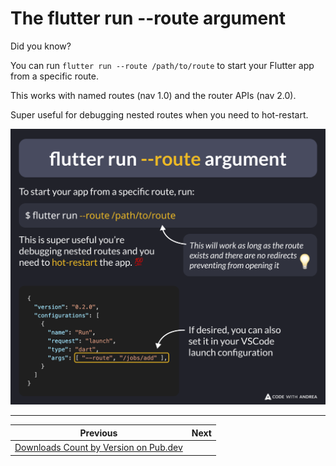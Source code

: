 # The flutter run --route argument

Did you know?

You can run `flutter run --route /path/to/route` to start your Flutter app from a specific route.

This works with named routes (nav 1.0) and the router APIs (nav 2.0).

Super useful for debugging nested routes when you need to hot-restart.

![](232.png)

<!--

To start your app from a specific route, run:

flutter run --route /path/to/route

This is super useful you’re debugging nested routes and you need to hot-restart the app. 💯

This will work as long as the route exists and there are no redirects preventing from opening it.

---

If desired, you can also set it in your VSCode launch configuration:

{
  "version": "0.2.0",
  "configurations": [
    {
      "name": "Run",
      "request": "launch",
      "type": "dart",
      "args": [ "--route", "/jobs/add" ],
    }
  ]
}

-->

---

| Previous | Next |
| -------- | ---- |
| [Downloads Count by Version on Pub.dev](../0231-download-counts-by-version/index.md) | |


<!-- TWITTER|https://x.com/biz84/status/1896857999890604465 -->
<!-- LINKEDIN|https://www.linkedin.com/posts/andreabizzotto_did-you-know-you-can-run-flutter-run-activity-7302623534877401089-fr-I -->
<!-- BLUESKY|https://bsky.app/profile/codewithandrea.com/post/3ljk6bi3m5s2m -->
